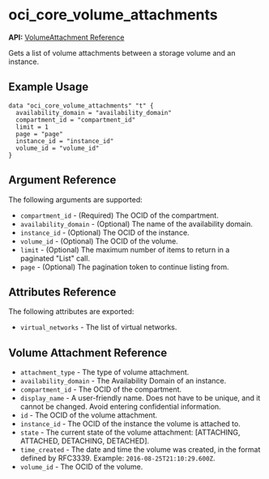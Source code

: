 # oci\_core\_volume\_attachments

**API:** [VolumeAttachment Reference][36b19aa7]

  [36b19aa7]: https://docs.us-phoenix-1.oraclecloud.com/api/#/en/iaas/20160918/VolumeAttachment/ "VolumeAttachmentReference"

Gets a list of volume attachments between a storage volume and an instance.

## Example Usage

```
data "oci_core_volume_attachments" "t" {
  availability_domain = "availability_domain"
  compartment_id = "compartment_id"
  limit = 1
  page = "page"
  instance_id = "instance_id"
  volume_id = "volume_id"
}
```

## Argument Reference

The following arguments are supported:

* `compartment_id` - (Required) The OCID of the compartment.
* `availability_domain` - (Optional) The name of the availability domain.
* `instance_id` - (Optional) The OCID of the instance.
* `volume_id` - (Optional) The OCID of the volume.
* `limit` - (Optional) The maximum number of items to return in a paginated "List" call.
* `page` - (Optional) The pagination token to continue listing from.


## Attributes Reference

The following attributes are exported:

* `virtual_networks` - The list of virtual networks.

## Volume Attachment Reference
* `attachment_type` - The type of volume attachment.
* `availability_domain` - The Availability Domain of an instance.
* `compartment_id` - The OCID of the compartment.
* `display_name` - A user-friendly name. Does not have to be unique, and it cannot be changed. Avoid entering confidential information.
* `id` - The OCID of the volume attachment.
* `instance_id` - The OCID of the instance the volume is attached to.
* `state` - The current state of the volume attachment: [ATTACHING, ATTACHED, DETACHING, DETACHED].
* `time_created` - The date and time the volume was created, in the format defined by RFC3339.  Example: `2016-08-25T21:10:29.600Z`.
* `volume_id` - The OCID of the volume.
